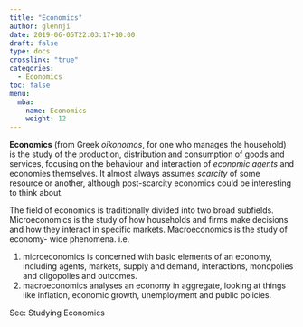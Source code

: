 ```yaml
---
title: "Economics"
author: glennji
date: 2019-06-05T22:03:17+10:00
draft: false
type: docs
crosslink: "true"
categories:
  - Economics
toc: false
menu:
  mba:
    name: Economics
    weight: 12
---
```

**Economics** (from Greek _oikonomos_, for one who manages the household) is the study of the production, distribution and consumption of goods and services, focusing on the behaviour and interaction of _economic agents_ and economies themselves. It almost always assumes _scarcity_ of some resource or another, although post-scarcity economics could be interesting to think about.

The field of economics is traditionally divided into two broad subfields. Microeconomics is the study of how households and firms make decisions and how they interact in specific markets. Macroeconomics is the study of economy- wide phenomena. i.e.

 1. microeconomics is concerned with basic elements of an economy, including agents, markets, supply and demand, interactions, monopolies and oligopolies and outcomes.
 2. macroeconomics analyses an economy in aggregate, looking at things like inflation, economic growth, unemployment and public policies.

See: Studying Economics
